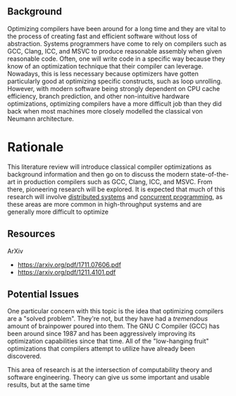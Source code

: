 ## Background
Optimizing compilers have been around for a long time and they are vital to the process of creating fast and efficient software without loss of abstraction.  Systems programmers have come to rely on compilers such as GCC, Clang, ICC, and MSVC to produce reasonable assembly when given reasonable code.  Often, one will write code in a specific way because they know of an optimization technique that their compiler can leverage.  Nowadays, this is less necessary because optimizers have gotten particularly good at optimizing specific constructs, such as loop unrolling.  However, with modern software being strongly dependent on CPU cache efficiency, branch prediction, and other non-intuitive hardware optimizations, optimizing compilers have a more difficult job than they did back when most machines more closely modelled the classical von Neumann architecture.

# Rationale
This literature review will introduce classical compiler optimizations as background information and then go on to discuss the modern state-of-the-art in production compilers such as GCC, Clang, ICC, and MSVC.  From there, pioneering research will be explored.  It is expected that much of this research will involve [distributed systems](https://arxiv.org/pdf/1711.07606.pdf) and [concurrent programming](https://arxiv.org/pdf/1211.4101.pdf), as these areas are more common in high-throughput systems and are generally more difficult to optimize

## Resources
ArXiv 
* https://arxiv.org/pdf/1711.07606.pdf
* https://arxiv.org/pdf/1211.4101.pdf

## Potential Issues
One particular concern with this topic is the idea that optimizing compilers are a "solved problem".  They're not, but they have had a *tremendous* amount of brainpower poured into them.  The GNU C Compiler (GCC) has been around since 1987 and has been aggressively improving its optimization capabilities since that time.  All of the "low-hanging fruit" optimizations that compilers attempt to utilize have already been discovered.

This area of research is at the intersection of computability theory and software engineering.  Theory can give us some important and usable results, but at the same time 
